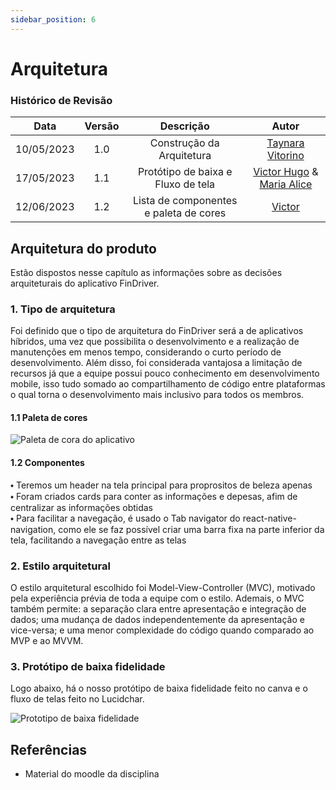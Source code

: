 ```yaml
---
sidebar_position: 6
---
```


# Arquitetura

### **Histórico de Revisão**

|  **Data**  | **Versão** |             **Descrição**              |                                         **Autor**                                          |
| :--------: | :--------: | :------------------------------------: | :----------------------------------------------------------------------------------------: |
| 10/05/2023 |    1.0     |       Construção da Arquitetura        |                      [Taynara Vitorino](https://github.com/taybalau)                       |
| 17/05/2023 |    1.1     |   Protótipo de baixa e Fluxo de tela   | [Victor Hugo](https://github.com/ViictorHugoo) & [Maria Alice](https://github.com/Maliz30) |
| 12/06/2023 |    1.2     | Lista de componentes e paleta de cores |                         [Victor](https://github.com/ViictorHugoo)                          |

## Arquitetura do produto

Estão dispostos nesse capítulo as informações sobre as decisões arquiteturais do aplicativo FinDriver.

### 1. Tipo de arquitetura

Foi definido que o tipo de arquitetura do FinDriver será a de aplicativos híbridos, uma vez que possibilita o desenvolvimento e a realização de manutenções em menos tempo, considerando o curto período de desenvolvimento. Além disso, foi considerada vantajosa a limitação de recursos já que a equipe possui pouco conhecimento em desenvolvimento mobile, isso tudo somado ao compartilhamento de código entre plataformas o qual torna o desenvolvimento mais inclusivo para todos os membros.

#### 1.1 Paleta de cores

![Paleta de cora do aplicativo](img/paletaFinDriver.png)

#### 1.2 Componentes

⬩ Teremos um header na tela principal para proprositos de beleza apenas  
 ⬩ Foram criados cards para conter as informações e depesas, afim de centralizar as informações obtidas  
 ⬩ Para facilitar a navegação, é usado o Tab navigator do react-native-navigation, como ele se faz possível criar uma barra fixa na parte inferior da tela, facilitando a navegação entre as telas

### 2. Estilo arquitetural

O estilo arquitetural escolhido foi Model-View-Controller (MVC), motivado pela experiência prévia de toda a equipe com o estilo. Ademais, o MVC também permite: a separação clara entre apresentação e integração de dados; uma mudança de dados independentemente da apresentação e vice-versa; e uma menor complexidade do código quando comparado ao MVP e ao MVVM.

### 3. Protótipo de baixa fidelidade

Logo abaixo, há o nosso protótipo de baixa fidelidade feito no canva e o fluxo de telas feito no Lucidchar.

![Prototipo de baixa fidelidade](img/Tela_de_Autenticacao1.png)

## Referências

- Material do moodle da disciplina

